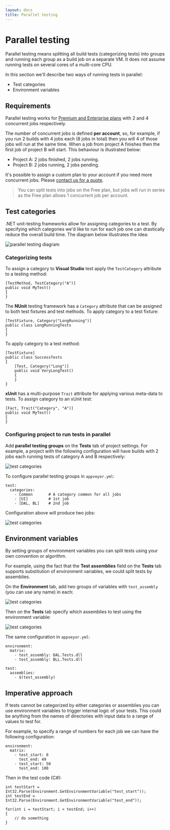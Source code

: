 ```yaml
---
layout: docs
title: Parallel testing
---
```


# Parallel testing

Parallel testing means splitting all build tests (categorizing tests) into groups and running each group as a build job on a separate VM. It does not assume running tests on several cores of a multi-core CPU.

In this section we'll describe two ways of running tests in parallel:

* Test categories
* Environment variables

## Requirements

Parallel testing works for [Premium and Enterprise plans]({{site.url}}/pricing) with 2 and 4 concurrent jobs respectively.

The number of concurrent jobs is defined **per account**, so, for example, if you run 2 builds with 4 jobs each (8 jobs in total) then you will 4 of those jobs will run at the same time. When a job from project A finishes then the first job of project B will start. This behaviour is illustrated below:

* Project A: 2 jobs finished, 2 jobs running.
* Project B: 2 jobs running, 2 jobs pending.

It's possible to assign a custom plan to your account if you need more concurrent jobs. Please [contact us for a quote](mailto:team@appveyor.com).

> You can split tests into jobs on the Free plan, but jobs will run in series as the Free plan allows 1 concurrent job per account.

## Test categories

.NET unit-testing frameworks allow for assigning categories to a test. By specifying which categories we'd like to run for each job one can drastically reduce the overall build time. The diagram below illustrates the idea:

![parallel testing diagram](/site/images/docs/parallel-testing-diagram.png)

### Categorizing tests
To assign a category to **Visual Studio** test apply the `TestCategory` attribute to a testing method:

    [TestMethod, TestCategory("A")]
    public void MyTest()
    {
    }

The **NUnit** testing framework has a `Category` attribute that can be assigned to both test fixtures and test methods. To apply category to a test fixture:

    [TestFixture, Category("LongRunning")]
    public class LongRunningTests
    {
    }

To apply category to a test method:

    [TestFixture]
    public class SuccessTests
    {
        [Test, Category("Long")]
        public void VeryLongTest()
        {
        }
    }

**xUnit** has a multi-purpose `Trait` attribute for applying various meta-data to tests. To assign category to an xUnit test:

    [Fact, Trait("Category", "A")]
    public void MyTest()
    {
    }

### Configuring project to run tests in parallel

Add **parallel testing groups** on the **Tests** tab of project settings. For example, a project with the following configuration will have builds with 2 jobs each running tests of category A and B respectively:

![test categories](/site/images/docs/test-categories.png)

To configure parallel testing groups in `appveyor.yml`:

    test:
      categories:
        - Common       # A category common for all jobs
        - [UI]         # 1st job
        - [DAL, BL]    # 2nd job

Configuration above will produce two jobs:

![test categories](/site/images/docs/parallel-testing-jobs.png)


## Environment variables

By setting groups of environment variables you can split tests using your own convention or algorithm.

For example, using the fact that the **Test assemblies** field on the **Tests** tab supports substitution of environment variables, we could split tests by assemblies.

On the **Environment** tab, add two groups of variables with `test_assembly` (you can use any name) in each:

![test categories](/site/images/docs/environment-variables-groups.png)

Then on the **Tests** tab specify which assemblies to test using the environment variable:

![test categories](/site/images/docs/test-assemblies.png)

The same configuration in `appveyor.yml`:

    environment:
      matrix:
        - test_assembly: DAL.Tests.dll
        - test_assembly: BLL.Tests.dll

    test:
      assemblies:
        - $(test_assembly)

## Imperative approach

If tests cannot be categorized by either categories or assemblies you can use environment variables to trigger internal logic of your tests. This could be anything from the names of directories with input data to a range of values to test for.

For example, to specify a range of numbers for each job we can have the following configuration:

    environment:
      matrix:
        - test_start: 0
          test_end: 49
        - test_start: 50
          test_end: 100

Then in the test code (C#):

    int testStart = Int32.Parse(Environment.GetEnvironmentVariable("test_start"));
    int testEnd = Int32.Parse(Environment.GetEnvironmentVariable("test_end"));

    for(int i = testStart; i < testEnd; i++)
    {
        // do something
    }